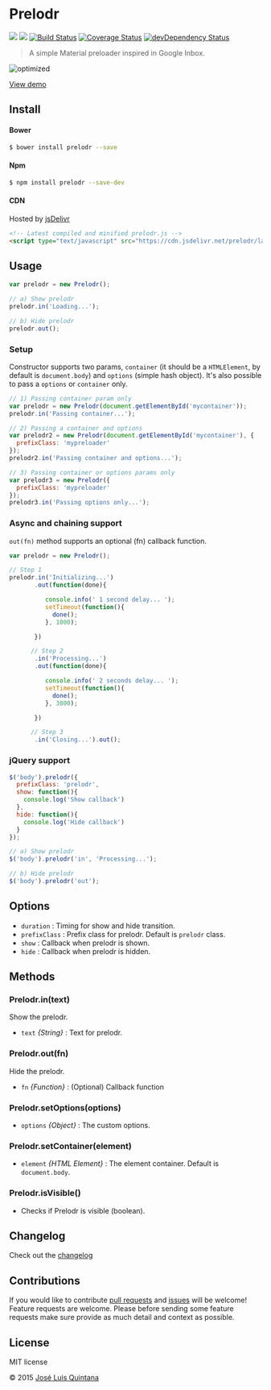 # Prelodr
[![](https://img.shields.io/bower/v/prelodr.svg?style=flat-square)](https://github.com/quintana-dev/prelodr#install) [![](https://img.shields.io/npm/v/prelodr.svg?style=flat-square)](https://www.npmjs.com/package/prelodr) [![Build Status](http://img.shields.io/travis/quintana-dev/prelodr.svg?style=flat-square)](https://travis-ci.org/quintana-dev/prelodr) [![Coverage Status](https://img.shields.io/coveralls/quintana-dev/prelodr.svg?style=flat-square)](https://coveralls.io/github/quintana-dev/prelodr?branch=master) [![devDependency Status](https://david-dm.org/quintana-dev/prelodr/dev-status.svg?style=flat-square)](https://david-dm.org/quintana-dev/prelodr#info=devDependencies)

> A simple Material preloader inspired in Google Inbox.

![optimized](https://cloud.githubusercontent.com/assets/1700322/11433973/23e15230-9493-11e5-93ea-151386f3ca3e.gif)

[View demo](http://codepen.io/joseluisq/full/rVeyXY)

## Install
#### Bower

```sh
$ bower install prelodr --save
```

#### Npm

```sh
$ npm install prelodr --save-dev
```

#### CDN
Hosted by [jsDelivr](https://www.jsdelivr.com/)

```html
<!-- Latest compiled and minified prelodr.js -->
<script type="text/javascript" src="https://cdn.jsdelivr.net/prelodr/latest/prelodr.min.js">
```

## Usage

```js
var prelodr = new Prelodr();

// a) Show prelodr
prelodr.in('Loading...');

// b) Hide prelodr
prelodr.out();
```

### Setup
Constructor supports two params, `container` (it should be a `HTMLElement`, by default is `document.body`)
and `options` (simple hash object). It's also possible to pass a `options` or `container` only.

```js
// 1) Passing container param only
var prelodr = new Prelodr(document.getElementById('mycontainer'));
prelodr.in('Passing container...');
```

```js
// 2) Passing a container and options
var prelodr2 = new Prelodr(document.getElementById('mycontainer'), {
  prefixClass: 'mypreloader'
});
prelodr2.in('Passing container and options...');
```

```js
// 3) Passing container or options params only
var prelodr3 = new Prelodr({
  prefixClass: 'mypreloader'
});
prelodr3.in('Passing options only...');

```

### Async and chaining support
`out(fn)` method supports an optional (fn) callback function.

```js
var prelodr = new Prelodr();

// Step 1
prelodr.in('Initializing...')
       .out(function(done){

          console.info(' 1 second delay... ');
          setTimeout(function(){
            done();
          }, 1000);

       })

      // Step 2
       .in('Processing...')
       .out(function(done){

          console.info(' 2 seconds delay... ');
          setTimeout(function(){
            done();
          }, 3000);

       })

      // Step 3
       .in('Closing...').out();
```

### jQuery support

```js
$('body').prelodr({
  prefixClass: 'prelodr',
  show: function(){
    console.log('Show callback')
  },
  hide: function(){
    console.log('Hide callback')
  }
});

// a) Show prelodr
$('body').prelodr('in', 'Processing...');

// b) Hide prelodr
$('body').prelodr('out');
```

## Options
- `duration` : Timing for show and hide transition.
- `prefixClass` : Prefix class for prelodr. Default is `prelodr` class.
- `show` : Callback when prelodr is shown.
- `hide` : Callback when prelodr is hidden.

## Methods
### Prelodr.in(text)
Show the prelodr.
- `text` _{String}_ : Text for prelodr.

### Prelodr.out(fn)
Hide the prelodr.
- `fn` _{Function}_ : (Optional) Callback function

### Prelodr.setOptions(options)
- `options` _{Object}_ : The custom options.

### Prelodr.setContainer(element)
- `element` _{HTML Element}_ : The element container. Default is `document.body`.

### Prelodr.isVisible()
- Checks if Prelodr is visible (boolean).

## Changelog
Check out the [changelog](https://github.com/quintana-dev/prelodr/releases)

## Contributions
If you would like to contribute [pull requests](https://github.com/quintana-dev/prelodr/pulls) and [issues](https://github.com/quintana-dev/prelodr/issues) will be welcome! Feature requests are welcome. Please before sending some feature requests make sure provide as much detail and context as possible.

## License
MIT license

© 2015 [José Luis Quintana](http://quintana.io)
